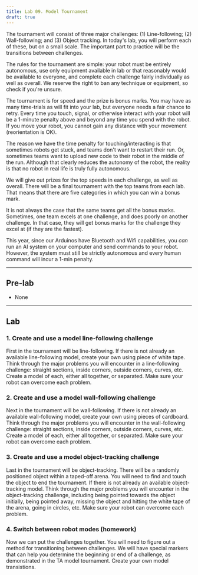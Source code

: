 ```yaml
---
title: Lab 09. Model Tournament
draft: true
---
```


The tournament will consist of three major challenges: (1) Line-following; (2) Wall-following; and (3) Object tracking. In today's lab, you will perform each of these, but on a small scale. The important part to practice will be the transitions between challenges. 

The rules for the tournament are simple: your robot must be entirely autonomous, use only equipment available in lab or that reasonably would be available to everyone, and complete each challenge fairly individually as well as overall. We reserve the right to ban any technique or equipment, so check if you're unsure.

The tournament is for speed and the prize is bonus marks. You may have as many time-trials as will fit into your lab, but everyone needs a fair chance to retry. Every time you touch, signal, or otherwise interact with your robot will be a 1-minute penalty above and beyond any time you spend with the robot. If you move your robot, you cannot gain any distance with your movement (reorientation is OK).

The reason we have the time penalty for touching/interacting is that sometimes robots get stuck, and teams don't want to restart their run. Or, sometimes teams want to upload new code to their robot in the middle of the run. Although that clearly reduces the autonomy of the robot, the reality is that no robot in real life is truly fully autonomous.

We will give out prizes for the top speeds in each challenge, as well as overall. There will be a final tournament with the top teams from each lab. That means that there are five categories in which you can win a bonus mark.

It is not always the case that the same teams get all the bonus marks. Sometimes, one team excels at one challenge, and does poorly on another challenge. In that case, they will get bonus marks for the challenge they excel at (if they are the fastest).

This year, since our Arduinos have Bluetooth and Wifi capabilities, you *can* run an AI system on your computer and send commands to your robot. However, the system must still be strictly autonomous and every human command will incur a 1-min penalty.

---
## Pre-lab
- None

--- 
## Lab

### 1. Create and use a model line-following challenge
First in the tournament will be line-following. If there is not already an available line-following model, create your own using piece of white tape. Think through the major problems you will encounter in a line-following challenge: straight sections, inside corners, outside corners, curves, etc. Create a model of each, either all together, or separated. Make sure your robot can overcome each problem.

### 2. Create and use a model wall-following challenge
Next in the tournament will be wall-following. If there is not already an available wall-following model, create your own using pieces of cardboard. Think through the major problems you will encounter in the wall-following challenge: straight sections, inside corners, outside corners, curves, etc. Create a model of each, either all together, or separated. Make sure your robot can overcome each problem.

### 3. Create and use a model object-tracking challenge
Last in the tournament will be object-tracking. There will be a randomly positioned object within a taped-off arena. You will need to find and touch the object to end the tournament. If there is not already an available object-tracking model. Think through the major problems you will encounter in the object-tracking challenge, including being pointed towards the object initially, being pointed away, missing the object and hitting the white tape of the arena, going in circles, etc. Make sure your robot can overcome each problem.

### 4. Switch between robot modes (homework)
Now we can put the challenges together. You will need to figure out a method for transitioning between challenges. We will have special markers that can help you determine the beginning or end of a challenge, as demonstrated in the TA model tournament. Create your own model transistions.